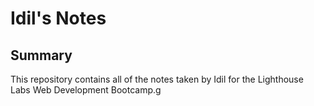 # Idil's Notes

## Summary 

This repository contains all of the notes taken by Idil for the Lighthouse Labs Web Development Bootcamp.g